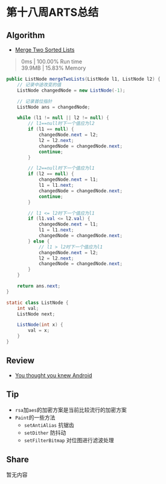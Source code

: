 # 第十八周ARTS总结
## Algorithm
- [Merge Two Sorted Lists](https://leetcode.com/problems/merge-two-sorted-lists/)
> 0ms | 100.00% Run time  
> 39.9MB | 15.83% Memory
```java
public ListNode mergeTwoLists(ListNode l1, ListNode l2) {
    // 记录中途改变的值
    ListNode changedNode = new ListNode(-1);

    // 记录首位指针
    ListNode ans = changedNode;

    while (l1 != null || l2 != null) {
        // l1==null时下一个值应为l2
        if (l1 == null) {
            changedNode.next = l2;
            l2 = l2.next;
            changedNode = changedNode.next;
            continue;
        }

        // l2==null时下一个值应为l1
        if (l2 == null) {
            changedNode.next = l1;
            l1 = l1.next;
            changedNode = changedNode.next;
            continue;
        }

        // l1 <= l2时下一个值应为l1
        if (l1.val <= l2.val) {
            changedNode.next = l1;
            l1 = l1.next;
            changedNode = changedNode.next;
        } else {
            // l1 > l2时下一个值应为l1
            changedNode.next = l2;
            l2 = l2.next;
            changedNode = changedNode.next;
        }
    }

    return ans.next;
}

static class ListNode {
    int val;
    ListNode next;

    ListNode(int x) {
        val = x;
    }
}
```

## Review
- [You thought you knew Android](https://medium.com/@anoopss/you-thought-you-knew-android-e46a556d0773)

## Tip
+ `rsa`加`aes`的加密方案是当前比较流行的加密方案
+ `Paint`的一些方法
  + `setAntiAlias`    抗锯齿
  + `setDither`    防抖动
  + `setFilterBitmap`    对位图进行滤波处理
  
## Share
暂无内容